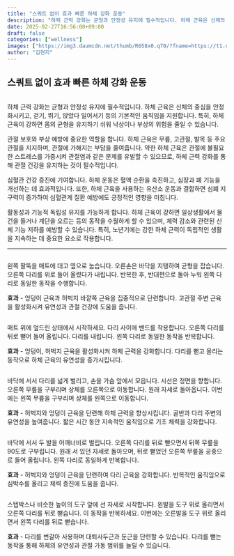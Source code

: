 ```yaml
---
title: "스쿼트 없이 효과 빠른 하체 강화 운동"
description: "하체 근력 강화는 균형과 안정성 유지에 필수적입니다. 하체 근육은 신체의 중심을 안정화시키고, 걷기, 뛰기, 앉았다 일어서기 등의 기본적인 움직임을 지원합니다. 특히, 하체 근육이 강하면 몸의 균형을 유지하기 쉬워 낙상이나 부상의 위험을 줄일 수 있습니다."
date: 2025-02-27T16:56:00+09:00
draft: false
categories: ["wellness"]
images: ["https://img3.daumcdn.net/thumb/R658x0.q70/?fname=https://t1.daumcdn.net/news/202501/11/tenbody/20250111173002312myny.jpg", "https://t1.daumcdn.net/news/202501/11/tenbody/20250111173002708zmjb.gif", "https://t1.daumcdn.net/news/202501/11/tenbody/20250111173003120lctu.gif", "https://t1.daumcdn.net/news/202501/11/tenbody/20250111173003610oicr.gif", "https://t1.daumcdn.net/news/202501/11/tenbody/20250111173004153oqkb.gif"]
author: "김현지"
---
```


<h2 >스쿼트 없이 효과 빠른 하체 강화 운동</h2> <figure ><img src="https://img3.daumcdn.net/thumb/R658x0.q70/?fname=https://t1.daumcdn.net/news/202501/11/tenbody/20250111173002312myny.jpg" alt=""/></figure> <p>하체 근력 강화는 균형과 안정성 유지에 필수적입니다. 하체 근육은 신체의 중심을 안정화시키고, 걷기, 뛰기, 앉았다 일어서기 등의 기본적인 움직임을 지원합니다. 특히, 하체 근육이 강하면 몸의 균형을 유지하기 쉬워 낙상이나 부상의 위험을 줄일 수 있습니다.</p> <p>관절 보호와 부상 예방에 중요한 역할을 합니다. 하체 근육은 무릎, 고관절, 발목 등 주요 관절을 지지하며, 관절에 가해지는 부담을 줄여줍니다. 약한 하체 근육은 관절에 불필요한 스트레스를 가중시켜 관절염과 같은 문제를 유발할 수 있으므로, 하체 근력 강화를 통해 관절 건강을 유지하는 것이 필수적입니다.</p> <p>심혈관 건강 증진에 기여합니다. 하체 운동은 혈액 순환을 촉진하고, 심장과 폐 기능을 개선하는 데 효과적입니다. 또한, 하체 근육을 사용하는 유산소 운동과 결합하면 심폐 지구력이 증가하여 심혈관계 질환 예방에도 긍정적인 영향을 미칩니다.</p> <p>활동성과 기능적 독립성 유지를 가능하게 합니다. 하체 근육이 강하면 일상생활에서 물건을 들거나 계단을 오르는 등의 동작을 수월하게 할 수 있으며, 체력 감소와 관련된 신체 기능 저하를 예방할 수 있습니다. 특히, 노년기에는 강한 하체 근력이 독립적인 생활을 지속하는 데 중요한 요소로 작용합니다.</p> <hr /> <figure ><img src="https://t1.daumcdn.net/news/202501/11/tenbody/20250111173002708zmjb.gif" alt=""/></figure> <p>왼쪽 팔뚝을 매트에 대고 옆으로 눕습니다. 오른손은 바닥을 지탱하여 균형을 잡습니다. 오른쪽 다리를 위로 들어 올렸다가 내립니다. 반복한 후, 반대편으로 돌아 누워 왼쪽 다리로 동일한 동작을 수행합니다.</p> <p><strong>효과</strong> - 엉덩이 근육과 허벅지 바깥쪽 근육을 집중적으로 단련합니다. 고관절 주변 근육을 활성화시켜 유연성과 관절 건강에 도움을 줍니다.</p> <figure ><img src="https://t1.daumcdn.net/news/202501/11/tenbody/20250111173003120lctu.gif" alt=""/></figure> <p>매트 위에 엎드린 상태에서 시작하세요. 다리 사이에 밴드를 착용합니다. 오른쪽 다리를 뒤로 뻗어 들어 올립니다. 다리를 내립니다. 왼쪽 다리로 동일한 동작을 반복합니다.</p> <p><strong>효과</strong> - 엉덩이, 허벅지 근육을 활성화시켜 하체 근력을 강화합니다. 다리를 뻗고 올리는 동작으로 하체 근육의 유연성을 증가시킵니다.</p> <figure ><img src="https://t1.daumcdn.net/news/202501/11/tenbody/20250111173003610oicr.gif" alt=""/></figure> <p>바닥에 서서 다리를 넓게 벌리고, 손을 가슴 앞에서 모읍니다. 시선은 정면을 향합니다. 오른쪽 무릎을 구부리며 상체를 오른쪽으로 이동합니다. 원래 자세로 돌아옵니다. 이번에는 왼쪽 무릎을 구부리며 상체를 왼쪽으로 이동합니다.</p> <p><strong>효과</strong> - 허벅지와 엉덩이 근육을 단련해 하체 근력을 향상시킵니다. 골반과 다리 주변의 유연성을 높여줍니다. 짧은 시간 동안 지속적인 움직임으로 기초 체력을 강화합니다.</p> <figure ><img src="https://t1.daumcdn.net/news/202501/11/tenbody/20250111173004153oqkb.gif" alt=""/></figure> <p>바닥에 서서 두 발을 어깨너비로 벌립니다. 오른쪽 다리를 뒤로 뻗으면서 뒤쪽 무릎을 90도로 구부립니다. 원래 서 있던 자세로 돌아오며, 뒤로 뻗었던 오른쪽 무릎을 공중으로 들어 올립니다. 왼쪽 다리로 동일하게 반복합니다.</p> <p><strong>효과</strong> - 허벅지와 엉덩이 근육을 단련하여 다리 근육을 강화합니다. 반복적인 움직임으로 심박수를 올리고 체력 증진에 도움을 줍니다.</p> <figure ><img src="https://t1.daumcdn.net/news/202501/11/tenbody/20250111173004552yufu.gif" alt=""/></figure> <p>스텝박스나 비슷한 높이의 도구 앞에 선 자세로 시작합니다. 왼발을 도구 위로 올리면서 오른쪽 다리를 뒤로 뻗습니다. 이 동작을 반복하세요. 이번에는 오른발을 도구 위로 올리면서 왼쪽 다리를 뒤로 뻗습니다.</p> <p><strong>효과</strong> - 다리를 번갈아 사용하며 대퇴사두근과 둔근을 단련할 수 있습니다. 다리를 뻗는 동작을 통해 하체의 유연성과 관절 가동 범위를 늘릴 수 있습니다.</p>